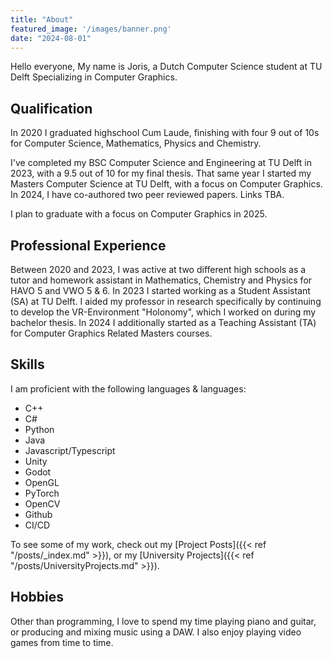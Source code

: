 ```yaml
---
title: "About"
featured_image: '/images/banner.png'
date: "2024-08-01"
---
```


Hello everyone, My name is Joris, a Dutch Computer Science student at TU Delft Specializing in Computer Graphics. 


## Qualification

In 2020 I graduated highschool Cum Laude, finishing with four 9 out of 10s for Computer Science, Mathematics, Physics and Chemistry.

I've completed my BSC Computer Science and Engineering at TU Delft in 2023, with a 9.5 out of 10 for my final thesis.
That same year I started my Masters Computer Science at TU Delft, with a focus on Computer Graphics.
In 2024, I have co-authored two peer reviewed papers. Links TBA.

I plan to graduate with a focus on Computer Graphics in 2025.


## Professional Experience

Between 2020 and 2023, I was active at two different high schools as a tutor and homework assistant in Mathematics, Chemistry and Physics for HAVO 5 and VWO 5 & 6. In 2023 I started working as a Student Assistant (SA) at TU Delft. I aided my professor in research specifically by continuing to develop the VR-Environment "Holonomy", which I worked on during my bachelor thesis. In 2024 I additionally started as a Teaching Assistant (TA) for Computer Graphics Related Masters courses.


## Skills
I am proficient with the following languages & languages:

- C++
- C#
- Python
- Java
- Javascript/Typescript
- Unity
- Godot
- OpenGL
- PyTorch
- OpenCV
- Github
- CI/CD

To see some of my work, check out my [Project Posts]({{< ref "/posts/_index.md" >}}), or my [University Projects]({{< ref "/posts/UniversityProjects.md" >}}).

## Hobbies

Other than programming, I love to spend my time playing piano and guitar, or producing and mixing music using a DAW. I also enjoy playing video games from time to time. 
